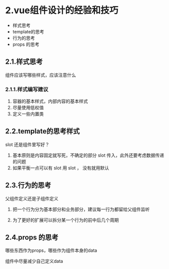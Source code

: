 # 2.vue组件设计的经验和技巧

* 样式思考
* template的思考
* 行为的思考
* props 的思考

## 2.1.样式思考

组件应该写哪些样式，应该注意什么

### 2.1.1.样式编写建议

1. 容器的基本样式，内部内容的基本样式
2. 尽量使用低权值
3. 定义一些内置类

## 2.2.template的思考样式

slot 还是组件里写好？

1. 基本原则是内容固定就写死，不确定的部分 slot 传入，此外还要考虑数据传递的问题
2. 如果平衡一点可以有 slot 用 slot ， 没有就用默认

## 2.3.行为的思考

父组件定义还是子组件定义

1. 把一个行为分为基本部分和业务部分，建议每一行为都留给父组件监听

2. 为了更好的扩展可以拆分某一个行为的前中后几个周期

## 2.4.props 的思考

哪些东西作为props，哪些作为组件本身的data

组件中尽量减少自己定义data
